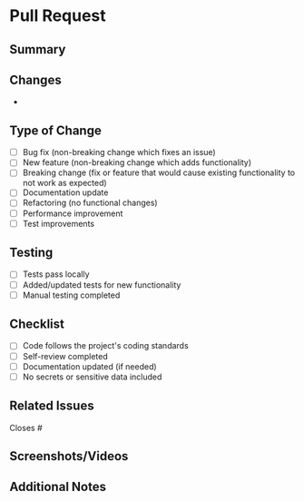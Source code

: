 # Pull Request

## Summary
<!-- Brief description of what this PR does -->

## Changes
<!-- List of changes made -->
- 

## Type of Change
<!-- Check one -->
- [ ] Bug fix (non-breaking change which fixes an issue)
- [ ] New feature (non-breaking change which adds functionality)
- [ ] Breaking change (fix or feature that would cause existing functionality to not work as expected)
- [ ] Documentation update
- [ ] Refactoring (no functional changes)
- [ ] Performance improvement
- [ ] Test improvements

## Testing
<!-- Describe the testing you've done -->
- [ ] Tests pass locally
- [ ] Added/updated tests for new functionality
- [ ] Manual testing completed

## Checklist
- [ ] Code follows the project's coding standards
- [ ] Self-review completed
- [ ] Documentation updated (if needed)
- [ ] No secrets or sensitive data included

## Related Issues
<!-- Link any related issues -->
Closes #

## Screenshots/Videos
<!-- If applicable, add screenshots or videos to help explain your changes -->

## Additional Notes
<!-- Any additional information that reviewers should know -->